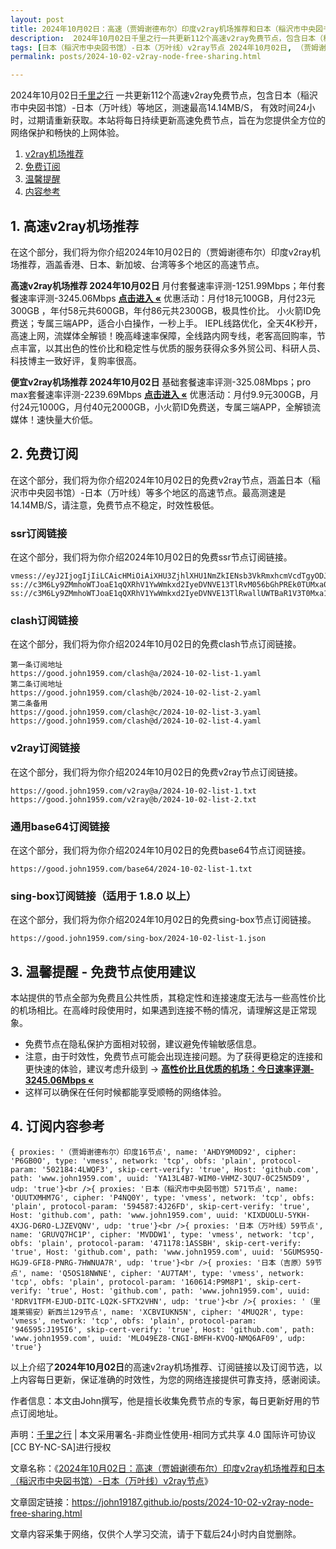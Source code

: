 ```yaml
---
layout: post
title: 2024年10月02日：高速（贾姆谢德布尔）印度v2ray机场推荐和日本（稲沢市中央図书馆）-日本（万叶线）v2ray节点
description:  2024年10月02日千里之行一共更新112个高速v2ray免费节点，包含日本（稲沢市中央図书馆）-日本（万叶线）等地区，测速最高14.14MB/S， 有效时间24小时，过期请重新获取。本站将每日持续更新高速免费节点，旨在为您提供全方位的网络保护和畅快的上网体验
tags: [日本（稲沢市中央図书馆）-日本（万叶线）v2ray节点 2024年10月02日, （贾姆谢德布尔）印度高速v2rayv2ray机场推荐 2024年10月02日]
permalink: posts/2024-10-02-v2ray-node-free-sharing.html

---
```



2024年10月02日[千里之行](https://john19187.github.io) 一共更新112个高速v2ray免费节点，包含日本（稲沢市中央図书馆）-日本（万叶线）等地区，测速最高14.14MB/S， 有效时间24小时，过期请重新获取。本站将每日持续更新高速免费节点，旨在为您提供全方位的网络保护和畅快的上网体验。

1. [v2ray机场推荐](#1-高速v2ray机场推荐)
2. [免费订阅](#2-免费订阅)
3. [温馨提醒](#3-温馨提醒---免费节点使用建议)
4. [内容参考](#4-订阅内容参考)

## 1. 高速v2ray机场推荐

在这个部分，我们将为你介绍2024年10月02日的（贾姆谢德布尔）印度v2ray机场推荐，涵盖香港、日本、新加坡、台湾等多个地区的高速节点。

<div class="good cat1"><strong>高速v2ray机场推荐 2024年10月02日</strong> 月付套餐速率评测-1251.99Mbps；年付套餐速率评测-3245.06Mbps <strong><a href="https://good.john1959.com/lepl/2024-10-02" target="_blank">点击进入 «</a></strong> 优惠活动：月付18元100GB，月付23元300GB ，年付58元共600GB，年付86元共2300GB，极具性价比。 小火箭ID免费送；专属三端APP，适合小白操作，一秒上手。 IEPL线路优化，全天4K秒开，高速上网，流媒体全解锁！晚高峰速率保障，全线路内网专线，老客高回购率，节点丰富，以其出色的性价比和稳定性与优质的服务获得众多外贸公司、科研人员、科技博主一致好评，复购率很高。</div><div class="good cat2">

<strong>便宜v2ray机场推荐 2024年10月02日</strong> 基础套餐速率评测-325.08Mbps；pro max套餐速率评测-2239.69Mbps <strong><a href="https://good.john1959.com/cheap/2024-10-02" target="_blank">点击进入 «</a></strong> 优惠活动：月付9.9元300GB，月付24元1000G，月付40元2000GB，小火箭ID免费送，专属三端APP，全解锁流媒体！速快量大价低。</div>

## 2. 免费订阅

在这个部分，我们将为你介绍2024年10月02日的免费v2ray节点，涵盖日本（稲沢市中央図书馆）-日本（万叶线）等多个地区的高速节点。最高测速是14.14MB/S，请注意，免费节点不稳定，时效性极低。

### ssr订阅链接

在这个部分，我们将为你介绍2024年10月02日的免费ssr节点订阅链接。

```
vmess://eyJ2IjogIjIiLCAicHMiOiAiXHU3ZjhlXHU1NmZkIENsb3VkRmxhcmVcdTgyODJcdTcwYjkiLCAiYWRkIjogIjEwNC4xOC4xODkuMTkiLCAicG9ydCI6ICI4MDgwIiwgImlkIjogImI1NTFhYTIyLTIyYWYtMTFlZS1iOGQ4LWYyM2M5MzJlYjY4ZCIsICJhaWQiOiAiMCIsICJzY3kiOiAiYXV0byIsICJuZXQiOiAid3MiLCAidHlwZSI6ICJub25lIiwgImhvc3QiOiAib2lpY3R3Lnl5ZHNpaS5jb20iLCAicGF0aCI6ICIvIiwgInRscyI6ICIiLCAic25pIjogIiIsICJhbHBuIjogIiJ9
ss://c3M6Ly9ZMmhoWTJoaE1qQXRhV1YwWmkxd2IyeDVNVE13TlRvM056bGhPREk0TUMxa05tWXhMVFJpWW1JdE9UQmhZUzFtTURabE1UVmhNV1k1TXpZ@free.2apzhfa:31641#9%7C%F0%9F%87%BB%F0%9F%87%B3%E8%B6%8A%E5%8D%97%2001%20%7C%201x%20VN
ss://c3M6Ly9ZMmhoWTJoaE1qQXRhV1YwWmkxd2IyeDVNVE13TlRwallUWTBaR1V3T0Mxa1l6RXdMVFF4TVdRdFltRTFPUzAzTWpjM1pXRTRPREpqTXpn@free.2weradf:36115#7%7C%F0%9F%87%AF%F0%9F%87%B5%20%E6%97%A5%E6%9C%AC%2003%20%7C%201x%20JP
```

### clash订阅链接

在这个部分，我们将为你介绍2024年10月02日的免费clash节点订阅链接。

```
第一条订阅地址
https://good.john1959.com/clash@a/2024-10-02-list-1.yaml
第二条订阅地址
https://good.john1959.com/clash@b/2024-10-02-list-2.yaml
第二条备用
https://good.john1959.com/clash@c/2024-10-02-list-3.yaml
https://good.john1959.com/clash@d/2024-10-02-list-4.yaml
```

### v2ray订阅链接

在这个部分，我们将为你介绍2024年10月02日的免费v2ray节点订阅链接。

```
https://good.john1959.com/v2ray@a/2024-10-02-list-1.txt
https://good.john1959.com/v2ray@b/2024-10-02-list-2.txt
```

### 通用base64订阅链接

在这个部分，我们将为你介绍2024年10月02日的免费base64节点订阅链接。

```
https://good.john1959.com/base64/2024-10-02-list-1.txt
```

### sing-box订阅链接（适用于 1.8.0 以上）

在这个部分，我们将为你介绍2024年10月02日的免费sing-box节点订阅链接。

```
https://good.john1959.com/sing-box/2024-10-02-list-1.json
```

## 3. 温馨提醒 - 免费节点使用建议

本站提供的节点全部为免费且公共性质，其稳定性和连接速度无法与一些高性价比的机场相比。在高峰时段使用时，如果遇到连接不畅的情况，请理解这是正常现象。

- 免费节点在隐私保护方面相对较弱，建议避免传输敏感信息。
- 注意，由于时效性，免费节点可能会出现连接问题。为了获得更稳定的连接和更快速的体验，建议考虑升级到 → <strong>[高性价比且优质的机场：今日速率评测- 3245.06Mbps «](https://good.john1959.com/lepl/2024-10-02)</strong>
- 这样可以确保在任何时候都能享受顺畅的网络体验。

## 4. 订阅内容参考

```
{ proxies: '（贾姆谢德布尔）印度16节点', name: 'AHDY9M0D92', cipher: 'P6GB0O', type: 'vmess', network: 'tcp', obfs: 'plain', protocol-param: '502184:4LWQF3', skip-cert-verify: 'true', Host: 'github.com', path: 'www.john1959.com', uuid: 'YA13L4B7-WIM0-VHMZ-3QU7-0C25N5D9', udp: 'true'}<br />{ proxies: '日本（稲沢市中央図书馆）571节点', name: 'OUUTXMHM7G', cipher: 'P4NQ0Y', type: 'vmess', network: 'tcp', obfs: 'plain', protocol-param: '594587:4J26FD', skip-cert-verify: 'true', Host: 'github.com', path: 'www.john1959.com', uuid: 'KIXDUOLU-5YKH-4XJG-D6RO-LJZEVQNV', udp: 'true'}<br />{ proxies: '日本（万叶线）59节点', name: 'GRUVQ7HC1P', cipher: 'MVDDW1', type: 'vmess', network: 'tcp', obfs: 'plain', protocol-param: '471178:1ASSBH', skip-cert-verify: 'true', Host: 'github.com', path: 'www.john1959.com', uuid: '5GUMS95Q-HGJ9-GFI8-PNRG-7HWNUA7R', udp: 'true'}<br />{ proxies: '日本（吉原）59节点', name: 'Q5OS18NWNE', cipher: 'AU7TAM', type: 'vmess', network: 'tcp', obfs: 'plain', protocol-param: '160614:P9M8P1', skip-cert-verify: 'true', Host: 'github.com', path: 'www.john1959.com', uuid: 'RDRV1TFM-EJUD-DITC-LQ2K-SFTX2VHN', udp: 'true'}<br />{ proxies: '（里雄莱锡安）新西兰129节点', name: 'XCBVIUKN5N', cipher: '4MUQ2R', type: 'vmess', network: 'tcp', obfs: 'plain', protocol-param: '946595:J195I6', skip-cert-verify: 'true', Host: 'github.com', path: 'www.john1959.com', uuid: 'MLO49EZ8-CNGI-BMFH-KVOQ-NMQ6AF09', udp: 'true'}
```

以上介绍了<strong>2024年10月02日</strong>的高速v2ray机场推荐、订阅链接以及订阅节选，以上内容每日更新，保证准确的时效性，为您的网络连接提供可靠支持，感谢阅读。

作者信息：本文由John撰写，他是擅长收集免费节点的专家，每日更新好用的节点订阅地址。

声明：[千里之行](https://john19187.github.io) | 本文采用署名-非商业性使用-相同方式共享 4.0 国际许可协议[CC BY-NC-SA]进行授权

文章名称：《[2024年10月02日：高速（贾姆谢德布尔）印度v2ray机场推荐和日本（稲沢市中央図书馆）-日本（万叶线）v2ray节点](https://john19187.github.io/posts/2024-10-02-v2ray-node-free-sharing.html)》

文章固定链接：https://john19187.github.io/posts/2024-10-02-v2ray-node-free-sharing.html

文章内容采集于网络，仅供个人学习交流，请于下载后24小时内自觉删除。
